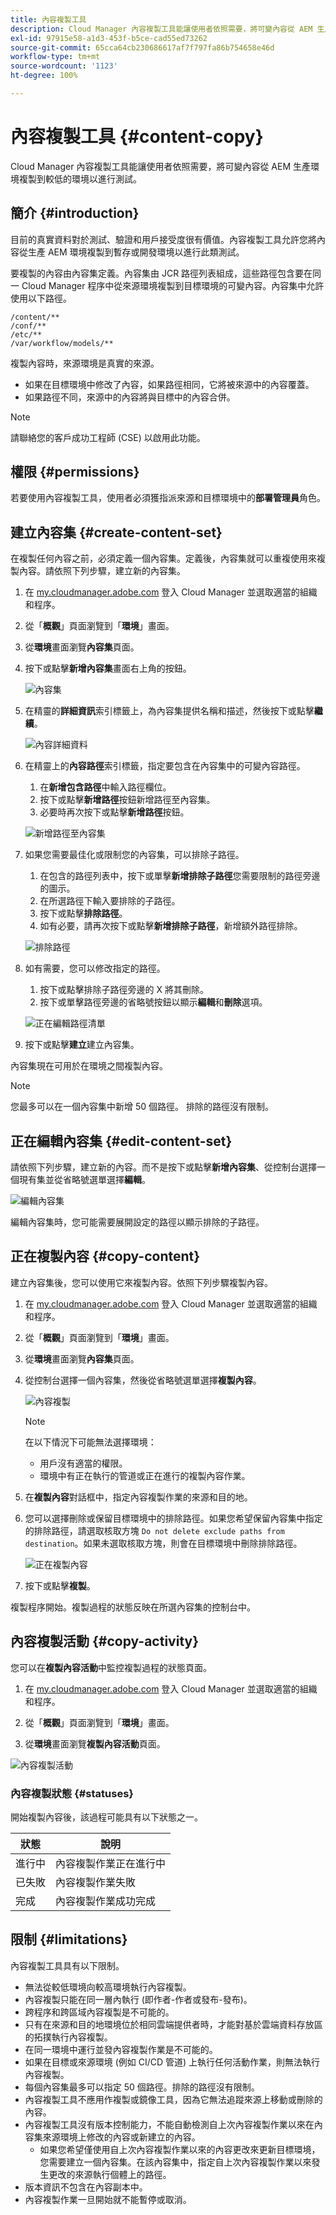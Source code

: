 ```yaml
---
title: 內容複製工具
description: Cloud Manager 內容複製工具能讓使用者依照需要，將可變內容從 AEM 生產環境複製到較低的環境以進行測試。
exl-id: 97915e58-a1d3-453f-b5ce-cad55ed73262
source-git-commit: 65cca64cb230686617af7f797fa86b754658e46d
workflow-type: tm+mt
source-wordcount: '1123'
ht-degree: 100%

---
```


# 內容複製工具 {#content-copy}

Cloud Manager 內容複製工具能讓使用者依照需要，將可變內容從 AEM 生產環境複製到較低的環境以進行測試。

## 簡介 {#introduction}

目前的真實資料對於測試、驗證和用戶接受度很有價值。內容複製工具允許您將內容從生產 AEM 環境複製到暫存或開發環境以進行此類測試。

要複製的內容由內容集定義。內容集由 JCR 路徑列表組成，這些路徑包含要在同一 Cloud Manager 程序中從來源環境複製到目標環境的可變內容。內容集中允許使用以下路徑。

```text
/content/**
/conf/**
/etc/**
/var/workflow/models/**
```

複製內容時，來源環境是真實的來源。

* 如果在目標環境中修改了內容，如果路徑相同，它將被來源中的內容覆蓋。
* 如果路徑不同，來源中的內容將與目標中的內容合併。

>[!NOTE]
>
>請聯絡您的客戶成功工程師 (CSE) 以啟用此功能。

## 權限 {#permissions}

若要使用內容複製工具，使用者必須獲指派來源和目標環境中的&#x200B;**部署管理員**&#x200B;角色。

## 建立內容集 {#create-content-set}

在複製任何內容之前，必須定義一個內容集。定義後，內容集就可以重複使用來複製內容。請依照下列步驟，建立新的內容集。

1. 在 [my.cloudmanager.adobe.com](https://my.cloudmanager.adobe.com/) 登入 Cloud Manager 並選取適當的組織和程序。

1. 從「**概觀**」頁面瀏覽到「**環境**」畫面。

1. 從&#x200B;**環境**&#x200B;畫面瀏覽&#x200B;**內容集**&#x200B;頁面。

1. 按下或點擊&#x200B;**新增內容集**&#x200B;畫面右上角的按鈕。

   ![內容集](/help/assets/content-sets.png)

1. 在精靈的&#x200B;**詳細資訊**&#x200B;索引標籤上，為內容集提供名稱和描述，然後按下或點擊&#x200B;**繼續**。

   ![內容詳細資料](/help/assets/add-content-set-details.png)

1. 在精靈上的&#x200B;**內容路徑**&#x200B;索引標籤，指定要包含在內容集中的可變內容路徑。

   1. 在&#x200B;**新增包含路徑**&#x200B;中輸入路徑欄位。
   1. 按下或點擊&#x200B;**新增路徑**&#x200B;按鈕新增路徑至內容集。
   1. 必要時再次按下或點擊&#x200B;**新增路徑**&#x200B;按鈕。

   ![新增路徑至內容集](/help/assets/add-content-set-paths.png)

1. 如果您需要最佳化或限制您的內容集，可以排除子路徑。

   1. 在包含的路徑列表中，按下或單擊&#x200B;**新增排除子路徑**&#x200B;您需要限制的路徑旁邊的圖示。
   1. 在所選路徑下輸入要排除的子路徑。
   1. 按下或點擊&#x200B;**排除路徑**。
   1. 如有必要，請再次按下或點擊&#x200B;**新增排除子路徑**，新增額外路徑排除。

   ![排除路徑](/help/assets/add-content-set-paths-excluded.png)

1. 如有需要，您可以修改指定的路徑。

   1. 按下或點擊排除子路徑旁邊的 X 將其刪除。
   1. 按下或單擊路徑旁邊的省略號按鈕以顯示&#x200B;**編輯**&#x200B;和&#x200B;**刪除**&#x200B;選項。

   ![正在編輯路徑清單](/help/assets/add-content-set-excluded-paths.png)

1. 按下或點擊&#x200B;**建立**&#x200B;建立內容集。

內容集現在可用於在環境之間複製內容。

>[!NOTE]
>
>您最多可以在一個內容集中新增 50 個路徑。
>排除的路徑沒有限制。

## 正在編輯內容集 {#edit-content-set}

請依照下列步驟，建立新的內容。而不是按下或點擊&#x200B;**新增內容集**、從控制台選擇一個現有集並從省略號選單選擇&#x200B;**編輯**。

![編輯內容集](/help/assets/edit-content-set.png)

編輯內容集時，您可能需要展開設定的路徑以顯示排除的子路徑。

## 正在複製內容 {#copy-content}

建立內容集後，您可以使用它來複製內容。依照下列步驟複製內容。

1. 在 [my.cloudmanager.adobe.com](https://my.cloudmanager.adobe.com/) 登入 Cloud Manager 並選取適當的組織和程序。

1. 從「**概觀**」頁面瀏覽到「**環境**」畫面。

1. 從&#x200B;**環境**&#x200B;畫面瀏覽&#x200B;**內容集**&#x200B;頁面。

1. 從控制台選擇一個內容集，然後從省略號選單選擇&#x200B;**複製內容**。

   ![內容複製](/help/assets/copy-content.png)

   >[!NOTE]
   >
   >在以下情況下可能無法選擇環境：
   >
   >* 用戶沒有適當的權限。
   >* 環境中有正在執行的管道或正在進行的複製內容作業。


1. 在&#x200B;**複製內容**&#x200B;對話框中，指定內容複製作業的來源和目的地。

1. 您可以選擇刪除或保留目標環境中的排除路徑。如果您希望保留內容集中指定的排除路徑，請選取核取方塊 `Do not delete exclude paths from destination`。如果未選取核取方塊，則會在目標環境中刪除排除路徑。

   ![正在複製內容](/help/assets/copying-content.png)

1. 按下或點擊&#x200B;**複製**。

複製程序開始。複製過程的狀態反映在所選內容集的控制台中。

## 內容複製活動 {#copy-activity}

您可以在&#x200B;**複製內容活動**&#x200B;中監控複製過程的狀態頁面。

1. 在 [my.cloudmanager.adobe.com](https://my.cloudmanager.adobe.com/) 登入 Cloud Manager 並選取適當的組織和程序。

1. 從「**概觀**」頁面瀏覽到「**環境**」畫面。

1. 從&#x200B;**環境**&#x200B;畫面瀏覽&#x200B;**複製內容活動**&#x200B;頁面。

![內容複製活動](/help/assets/copy-content-activity.png)

### 內容複製狀態 {#statuses}

開始複製內容後，該過程可能具有以下狀態之一。

| 狀態 | 說明 |
|---|---|
| 進行中 | 內容複製作業正在進行中 |
| 已失敗 | 內容複製作業失敗 |
| 完成 | 內容複製作業成功完成 |

## 限制 {#limitations}

內容複製工具具有以下限制。

* 無法從較低環境向較高環境執行內容複製。
* 內容複製只能在同一層內執行 (即作者-作者或發布-發布)。
* 跨程序和跨區域內容複製是不可能的。
* 只有在來源和目的地環境位於相同雲端提供者時，才能對基於雲端資料存放區的拓撲執行內容複製。
* 在同一環境中運行並發內容複製作業是不可能的。
* 如果在目標或來源環境 (例如 CI/CD 管道) 上執行任何活動作業，則無法執行內容複製。
* 每個內容集最多可以指定 50 個路徑。排除的路徑沒有限制。
* 內容複製工具不應用作複製或鏡像工具，因為它無法追蹤來源上移動或刪除的內容。
* 內容複製工具沒有版本控制能力，不能自動檢測自上次內容複製作業以來在內容集來源環境上修改的內容或新建立的內容。
   * 如果您希望僅使用自上次內容複製作業以來的內容更改來更新目標環境，您需要建立一個內容集。在該內容集中，指定自上次內容複製作業以來發生更改的來源執行個體上的路徑。
* 版本資訊不包含在內容副本中。
* 內容複製作業一旦開始就不能暫停或取消。
